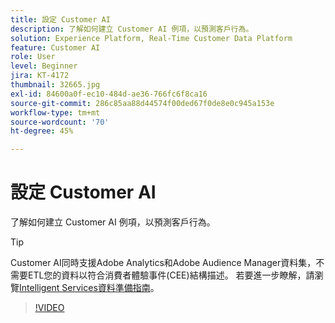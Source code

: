 ```yaml
---
title: 設定 Customer AI
description: 了解如何建立 Customer AI 例項，以預測客戶行為。
solution: Experience Platform, Real-Time Customer Data Platform
feature: Customer AI
role: User
level: Beginner
jira: KT-4172
thumbnail: 32665.jpg
exl-id: 84600a0f-ec10-484d-ae36-766fc6f8ca16
source-git-commit: 286c85aa88d44574f00ded67f0de8e0c945a153e
workflow-type: tm+mt
source-wordcount: '70'
ht-degree: 45%

---
```


# 設定 Customer AI

了解如何建立 Customer AI 例項，以預測客戶行為。

>[!TIP]
>
>Customer AI同時支援Adobe Analytics和Adobe Audience Manager資料集，不需要ETL您的資料以符合消費者體驗事件(CEE)結構描述。 若要進一步瞭解，請瀏覽[Intelligent Services資料準備指南](https://experienceleague.adobe.com/docs/experience-platform/intelligent-services/data-preparation.html)。

>[!VIDEO](https://video.tv.adobe.com/v/32665?learn=on&enablevpops)
